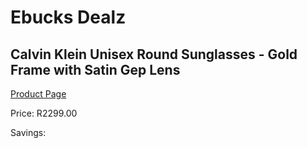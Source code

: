 
# Ebucks Dealz
## Calvin Klein Unisex Round Sunglasses - Gold Frame with Satin Gep Lens
[Product Page](https://www.ebucks.com/web/shop/productSelected.do?prodId=1135654250&catId=1158501552)

Price: R2299.00

Savings: 


	